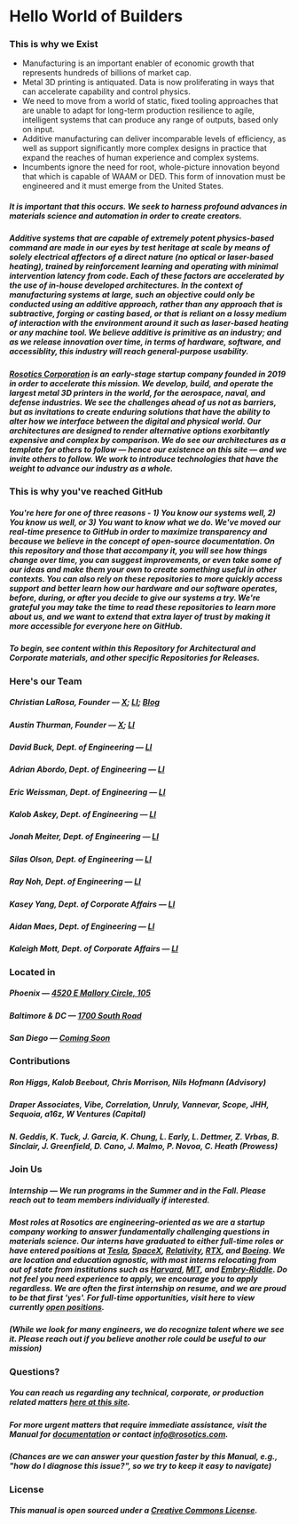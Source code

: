 # Hello World of Builders
### This is why we Exist
- Manufacturing is an important enabler of economic growth that represents hundreds of billions of market cap.
- Metal 3D printing is antiquated. Data is now proliferating in ways that can accelerate capability and control physics.
- We need to move from a world of static, fixed tooling approaches that are unable to adapt for long-term production resilience to agile, intelligent systems that can produce any range of outputs, based only on input.
- Additive manufacturing can deliver incomparable levels of efficiency, as well as support significantly more complex designs in practice that expand the reaches of human experience and complex systems.
- Incumbents ignore the need for root, whole-picture innovation beyond that which is capable of WAAM or DED. This form of innovation must be engineered and it must emerge from the United States.

##### ***It is important that this occurs. We seek to harness profound advances in materials science and automation in order to create creators.***

##### Additive systems that are capable of extremely potent physics-based command are made in our eyes by test heritage at scale by means of solely electrical affectors of a direct nature (no optical or laser-based heating), trained by reinforcement learning and operating with minimal intervention latency from code. Each of these factors are accelerated by the use of in-house developed architectures. In the context of manufacturing systems at large, such an objective could only be conducted using an additive approach, rather than any approach that is subtractive, forging or casting based, or that is reliant on a lossy medium of interaction with the environment around it such as laser-based heating or any machine tool. We believe additive is primitive as an industry; and as we release innovation over time, in terms of hardware, software, and accessiblity, this industry will reach general-purpose usability.

##### [Rosotics Corporation](https://www.rosotics.com) is an early-stage startup company founded in 2019 in order to accelerate this mission. We develop, build, and operate the largest metal 3D printers in the world, for the aerospace, naval, and defense industries. We see the challenges ahead of us not as barriers, but as invitations to create enduring solutions that have the ability to alter how we interface between the digital and physical world. Our architectures are designed to render alternative options exorbitantly expensive and complex by comparison. We do see our architectures as a template for others to follow — hence our existence on this site — and we invite others to follow. We work to introduce technologies that have the weight to advance our industry as a whole.

### This is why you've reached GitHub
##### You're here for one of three reasons - 1) You know our systems well, 2) You know us well, or 3) You want to know what we do. We've moved our real-time presence to GitHub in order to maximize transparency and because we believe in the concept of open-source documentation. On this repository and those that accompany it, you will see how things change over time, you can suggest improvements, or even take some of our ideas and make them your own to create something useful in other contexts. You can also rely on these repositories to more quickly access support and better learn how our hardware and our software operates, before, during, or after you decide to give our systems a try. We're grateful you may take the time to read these repositories to learn more about us, and we want to extend that extra layer of trust by making it more accessible for everyone here on GitHub.
##### ***To begin, see content within this Repository for Architectural and Corporate materials, and other specific Repositories for Releases.***

### Here's our Team
##### Christian LaRosa, Founder — [X](https://twitter.com/ctlrsa); [LI](https://www.linkedin.com/in/ctlrsa/); [Blog](https://medium.com/@ctlrsa)
##### Austin Thurman, Founder — [X](https://twitter.com/austinthurman_); [LI](https://www.linkedin.com/in/austinthurman/)
##### David Buck, Dept. of Engineering — [LI](https://www.linkedin.com/in/davidbucksr/)
##### Adrian Abordo, Dept. of Engineering — [LI](https://www.linkedin.com/in/adrian-abordo-654223133/)
##### Eric Weissman, Dept. of Engineering — [LI](https://www.linkedin.com/in/eric-weissman-eng/)
##### Kalob Askey, Dept. of Engineering — [LI](https://www.linkedin.com/in/kalob-askey-890b101a6/)
##### Jonah Meiter, Dept. of Engineering — [LI](https://www.linkedin.com/in/jonahmeiter/)
##### Silas Olson, Dept. of Engineering — [LI](https://www.linkedin.com/in/silas-olson-ab6754291/)
##### Ray Noh, Dept. of Engineering — [LI](https://www.linkedin.com/in/ray-noh-rn2002/)
##### Kasey Yang, Dept. of Corporate Affairs — [LI](https://www.linkedin.com/in/kaseyyang/)
##### Aidan Maes, Dept. of Engineering — [LI](https://www.linkedin.com/in/aidan-maes/)
##### Kaleigh Mott, Dept. of Corporate Affairs — [LI](https://www.linkedin.com/in/kaleigh-m-420833132/)

### Located in
##### Phoenix — [4520 E Mallory Circle, 105](https://maps.app.goo.gl/DHmsSwFFZpnzkVHD8)
##### Baltimore & DC — [1700 South Road](https://maps.app.goo.gl/ijUgovrtHSBium7B8)
##### San Diego — [Coming Soon](https://x.com/ctlrsa/status/1773150452177355101)

### Contributions
##### Ron Higgs, Kalob Beebout, Chris Morrison, Nils Hofmann (Advisory)
##### Draper Associates, Vibe, Correlation, Unruly, Vannevar, Scope, JHH, Sequoia, a16z, W Ventures (Capital)
##### N. Geddis, K. Tuck, J. Garcia, K. Chung, L. Early, L. Dettmer, Z. Vrbas, B. Sinclair, J. Greenfield, D. Cano, J. Malmo, P. Novoa, C. Heath (Prowess)

### Join Us
##### Internship — We run programs in the Summer and in the Fall. Please reach out to team members individually if interested.
##### Most roles at Rosotics are engineering-oriented as we are a startup company working to answer fundamentally challenging questions in materials science. Our interns have graduated to either full-time roles or have entered positions at [Tesla](https://www.tesla.com), [SpaceX](https://www.spacex.com), [Relativity](https://www.relativityspace.com), [RTX](https://www.rtx.com), and [Boeing](https://www.boeing.com). We are location and education agnostic, with most interns relocating from out of state from institutions such as [Harvard](https://www.harvard.edu), [MIT](https://www.mit.edu), and [Embry-Riddle](https://erau.edu). Do not feel you need experience to apply, we encourage you to apply regardless. We are often the first internship on resume, and we are proud to be that first 'yes'. For full-time opportunities, visit here to view currently [open positions](https://rosotics.rippling-ats.com).
##### (While we look for many engineers, we do recognize talent where we see it. Please reach out if you believe another role could be useful to our mission)

### Questions?
##### You can reach us regarding any technical, corporate, or production related matters [here at this site](https://www.rosotics.com/contact).
##### For more urgent matters that require immediate assistance, visit the Manual for [documentation](https://www.rosotics.com) or contact info@rosotics.com.
##### (Chances are we can answer your question faster by this Manual, e.g., "how do I diagnose this issue?", so we try to keep it easy to navigate)

### License
##### This manual is open sourced under a [Creative Commons License](https://creativecommons.org/licenses/by/3.0/deed.en).
